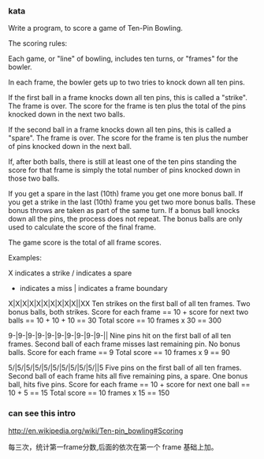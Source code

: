 
### kata

Write a program, to score a game of Ten-Pin Bowling.

The scoring rules:

Each game, or "line" of bowling, includes ten turns, 
or "frames" for the bowler.

In each frame, the bowler gets up to two tries to 
knock down all ten pins.

If the first ball in a frame knocks down all ten pins,
this is called a "strike". The frame is over. The score 
for the frame is ten plus the total of the pins knocked 
down in the next two balls.

If the second ball in a frame knocks down all ten pins, 
this is called a "spare". The frame is over. The score 
for the frame is ten plus the number of pins knocked 
down in the next ball.

If, after both balls, there is still at least one of the
ten pins standing the score for that frame is simply
the total number of pins knocked down in those two balls.

If you get a spare in the last (10th) frame you get one 
more bonus ball. If you get a strike in the last (10th) 
frame you get two more bonus balls.
These bonus throws are taken as part of the same turn. 
If a bonus ball knocks down all the pins, the process 
does not repeat. The bonus balls are only used to 
calculate the score of the final frame.

The game score is the total of all frame scores.

Examples:

X indicates a strike
/ indicates a spare
- indicates a miss
| indicates a frame boundary

X|X|X|X|X|X|X|X|X|X||XX
Ten strikes on the first ball of all ten frames.
Two bonus balls, both strikes.
Score for each frame == 10 + score for next two 
balls == 10 + 10 + 10 == 30
Total score == 10 frames x 30 == 300

9-|9-|9-|9-|9-|9-|9-|9-|9-|9-||
Nine pins hit on the first ball of all ten frames.
Second ball of each frame misses last remaining pin.
No bonus balls.
Score for each frame == 9
Total score == 10 frames x 9 == 90

5/|5/|5/|5/|5/|5/|5/|5/|5/|5/||5
Five pins on the first ball of all ten frames.
Second ball of each frame hits all five remaining
pins, a spare.
One bonus ball, hits five pins.
Score for each frame == 10 + score for next one
ball == 10 + 5 == 15
Total score == 10 frames x 15 == 150

### can see this intro 

http://en.wikipedia.org/wiki/Ten-pin_bowling#Scoring

每三次，统计第一frame分数,后面的依次在第一个 frame 基础上加。